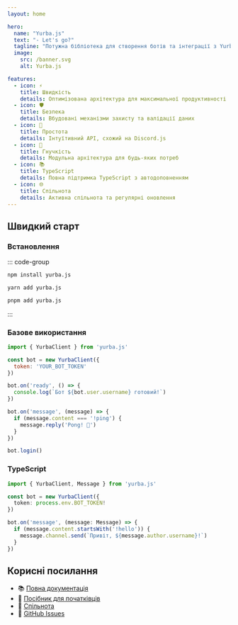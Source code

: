 ```yaml
---
layout: home

hero:
  name: "Yurba.js"
  text: "- Let's go?"
  tagline: "Потужна бібліотека для створення ботів та інтеграції з Yurba API"
  image:
    src: /banner.svg
    alt: Yurba.js

features:
  - icon: ⚡
    title: Швидкість
    details: Оптимізована архітектура для максимальної продуктивності
  - icon: 🛡️
    title: Безпека
    details: Вбудовані механізми захисту та валідації даних
  - icon: 🎯
    title: Простота
    details: Інтуїтивний API, схожий на Discord.js
  - icon: 🔧
    title: Гнучкість
    details: Модульна архітектура для будь-яких потреб
  - icon: 📚
    title: TypeScript
    details: Повна підтримка TypeScript з автодоповненням
  - icon: 🌐
    title: Спільнота
    details: Активна спільнота та регулярні оновлення
---
```


<HeroActions />

<SimpleHero />

## Швидкий старт

### Встановлення

::: code-group

```bash [npm]
npm install yurba.js
```

```bash [yarn]
yarn add yurba.js
```

```bash [pnpm]
pnpm add yurba.js
```

:::

### Базове використання

```javascript
import { YurbaClient } from 'yurba.js'

const bot = new YurbaClient({
  token: 'YOUR_BOT_TOKEN'
})

bot.on('ready', () => {
  console.log(`Бот ${bot.user.username} готовий!`)
})

bot.on('message', (message) => {
  if (message.content === '!ping') {
    message.reply('Pong! 🏓')
  }
})

bot.login()
```

### TypeScript

```typescript
import { YurbaClient, Message } from 'yurba.js'

const bot = new YurbaClient({
  token: process.env.BOT_TOKEN!
})

bot.on('message', (message: Message) => {
  if (message.content.startsWith('!hello')) {
    message.channel.send(`Привіт, ${message.author.username}!`)
  }
})
```

## Корисні посилання

- 📚 [Повна документація](https://yurbajs.pages.dev/)
- 🚀 [Посібник для початківців](/start)
- 💬 [Спільнота](https://me.yurba.one/yurba.js)
- 🐛 [GitHub Issues](https://github.com/RastGame/Yurba.js/issues)